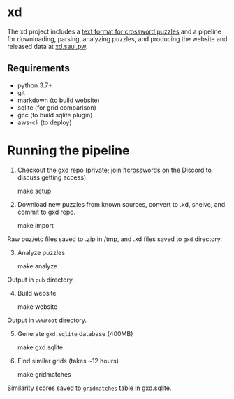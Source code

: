 # xd

The xd project includes a [text format for crossword puzzles](doc/xd-format.md) and a pipeline for downloading, parsing, analyzing puzzles, and producing the website and released data at [xd.saul.pw](https://xd.saul.pw).

## Requirements

- python 3.7+
- git
- markdown (to build website)
- sqlite (for grid comparison)
- gcc (to build sqlite plugin)
- aws-cli (to deploy)

# Running the pipeline

1. Checkout the gxd repo (private; join [#crosswords on the Discord](https://saul.pw/chat) to discuss getting access).

    make setup

2. Download new puzzles from known sources, convert to .xd, shelve, and commit to gxd repo.

    make import

Raw puz/etc files saved to .zip in /tmp, and .xd files saved to `gxd` directory.

3. Analyze puzzles

    make analyze

Output in `pub` directory.

4. Build website

    make website

Output in `wwwroot` directory.

5. Generate `gxd.sqlite` database (400MB)

    make gxd.sqlite

6. Find similar grids (takes ~12 hours)

    make gridmatches

Similarity scores saved to `gridmatches` table in gxd.sqlite.
